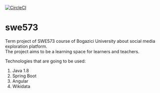[![CircleCI](https://circleci.com/gh/gulsahcoskun/swe573/tree/master.svg?style=svg)](https://circleci.com/gh/gulsahcoskun/swe573/tree/master)

# swe573
Term project of SWE573 course of Bogazici University about social media exploration platform.  
The project aims to be a learning space for learners and teachers.

Technologies that are going to be used:
1. Java 1.8
2. Spring Boot
3. Angular
4. Wikidata
